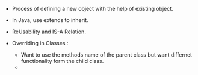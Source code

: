 - Process of defining a new object with the help of existing object.
- In Java, use extends to inherit.

- ReUsability and IS-A Relation.

- Overriding in Classes :
  - Want to use the methods name of the parent class but want differnet functionality form the child class.
  - 